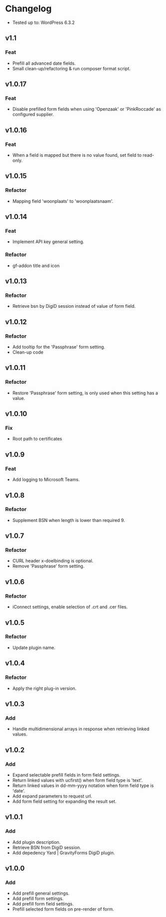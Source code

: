 # Changelog

-   Tested up to: WordPress 6.3.2

## v1.1

### Feat

-   Prefill all advanced date fields.
-	Small clean-up/refactoring & run composer format script.

## v1.0.17

### Feat

-   Disable prefilled form fields when using 'Openzaak' or 'PinkRoccade' as configured supplier.

## v1.0.16

### Feat

-   When a field is mapped but there is no value found, set field to read-only.

## v1.0.15

### Refactor

-   Mapping field 'woonplaats' to 'woonplaatsnaam'.

## v1.0.14

### Feat

-   Implement API key general setting.

### Refactor

-   gf-addon title and icon

## v1.0.13

### Refactor

-   Retrieve bsn by DigiD session instead of value of form field.

## v1.0.12

### Refactor

-   Add tooltip for the 'Passphrase' form setting.
-   Clean-up code

## v1.0.11

### Refactor

-   Restore 'Passphrase' form setting, is only used when this setting has a value.

## v1.0.10

### Fix

-   Root path to certificates

## v1.0.9

### Feat

-   Add logging to Microsoft Teams.

## v1.0.8

### Refactor

-   Supplement BSN when length is lower than required 9.

## v1.0.7

### Refactor

-   CURL header x-doelbinding is optional.
-   Remove 'Passphrase' form setting.

## v1.0.6

### Refactor

-   iConnect settings, enable selection of .crt and .cer files.

## v1.0.5

### Refactor

-   Update plugin name.

## v1.0.4

### Refactor

-   Apply the right plug-in version.

## v1.0.3

### Add

-   Handle multidimensional arrays in response when retrieving linked values.

## v1.0.2

### Add

-   Expand selectable prefill fields in form field settings.
-   Return linked values with ucfirst() when form field type is 'text'.
-   Return linked values in dd-mm-yyyy notation when form field type is 'date'.
-   Add expand parameters to request url.
-   Add form field setting for expanding the result set.

## v1.0.1

### Add

-   Add plugin description.
-   Retrieve BSN from DigiD session.
-   Add depedency Yard | GravityForms DigiD plugin.

## v1.0.0

### Add

-   Add prefill general settings.
-   Add prefill form settings.
-   Add prefill form field settings.
-   Prefill selected form fields on pre-render of form.
